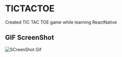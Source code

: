 # TICTACTOE
Created TIC TAC TOE game  while learning ReactNative

## GIF ScreenShot
![SCreenShot Gif](https://media.giphy.com/media/Tex4uSxXpcuktE5Tbt/giphy.gif)
